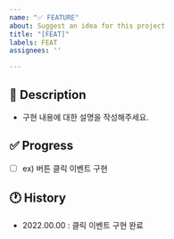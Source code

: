 ```yaml
---
name: "✅ FEATURE"
about: Suggest an idea for this project
title: "[FEAT]"
labels: FEAT
assignees: ''

---
```


## 📝 Description
- 구현 내용에 대한 설명을 작성해주세요.

## ✅ Progress
- [ ] ex) 버튼 클릭 이벤트 구현

## 🕐 History
- 2022.00.00 : 클릭 이벤트 구현 완료
